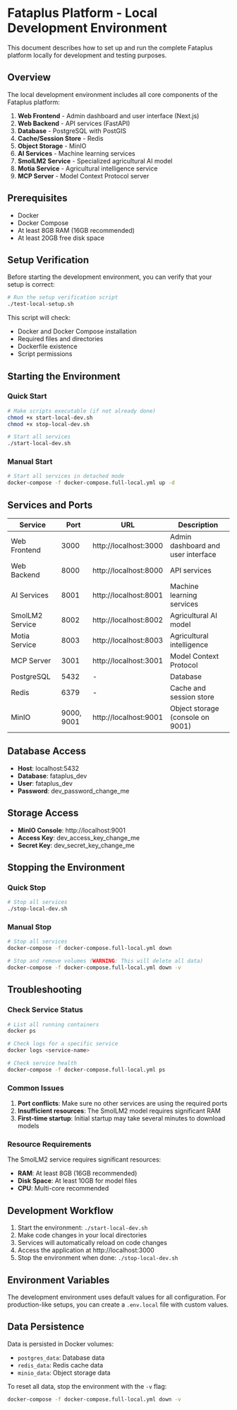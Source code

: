 # Fataplus Platform - Local Development Environment

This document describes how to set up and run the complete Fataplus platform locally for development and testing purposes.

## Overview

The local development environment includes all core components of the Fataplus platform:

1. **Web Frontend** - Admin dashboard and user interface (Next.js)
2. **Web Backend** - API services (FastAPI)
3. **Database** - PostgreSQL with PostGIS
4. **Cache/Session Store** - Redis
5. **Object Storage** - MinIO
6. **AI Services** - Machine learning services
7. **SmolLM2 Service** - Specialized agricultural AI model
8. **Motia Service** - Agricultural intelligence service
9. **MCP Server** - Model Context Protocol server

## Prerequisites

- Docker
- Docker Compose
- At least 8GB RAM (16GB recommended)
- At least 20GB free disk space

## Setup Verification

Before starting the development environment, you can verify that your setup is correct:

```bash
# Run the setup verification script
./test-local-setup.sh
```

This script will check:
- Docker and Docker Compose installation
- Required files and directories
- Dockerfile existence
- Script permissions

## Starting the Environment

### Quick Start

```bash
# Make scripts executable (if not already done)
chmod +x start-local-dev.sh
chmod +x stop-local-dev.sh

# Start all services
./start-local-dev.sh
```

### Manual Start

```bash
# Start all services in detached mode
docker-compose -f docker-compose.full-local.yml up -d
```

## Services and Ports

| Service | Port | URL | Description |
|---------|------|-----|-------------|
| Web Frontend | 3000 | http://localhost:3000 | Admin dashboard and user interface |
| Web Backend | 8000 | http://localhost:8000 | API services |
| AI Services | 8001 | http://localhost:8001 | Machine learning services |
| SmolLM2 Service | 8002 | http://localhost:8002 | Agricultural AI model |
| Motia Service | 8003 | http://localhost:8003 | Agricultural intelligence |
| MCP Server | 3001 | http://localhost:3001 | Model Context Protocol |
| PostgreSQL | 5432 | - | Database |
| Redis | 6379 | - | Cache and session store |
| MinIO | 9000, 9001 | http://localhost:9001 | Object storage (console on 9001) |

## Database Access

- **Host**: localhost:5432
- **Database**: fataplus_dev
- **User**: fataplus_dev
- **Password**: dev_password_change_me

## Storage Access

- **MinIO Console**: http://localhost:9001
- **Access Key**: dev_access_key_change_me
- **Secret Key**: dev_secret_key_change_me

## Stopping the Environment

### Quick Stop

```bash
# Stop all services
./stop-local-dev.sh
```

### Manual Stop

```bash
# Stop all services
docker-compose -f docker-compose.full-local.yml down

# Stop and remove volumes (WARNING: This will delete all data)
docker-compose -f docker-compose.full-local.yml down -v
```

## Troubleshooting

### Check Service Status

```bash
# List all running containers
docker ps

# Check logs for a specific service
docker logs <service-name>

# Check service health
docker-compose -f docker-compose.full-local.yml ps
```

### Common Issues

1. **Port conflicts**: Make sure no other services are using the required ports
2. **Insufficient resources**: The SmolLM2 model requires significant RAM
3. **First-time startup**: Initial startup may take several minutes to download models

### Resource Requirements

The SmolLM2 service requires significant resources:
- **RAM**: At least 8GB (16GB recommended)
- **Disk Space**: At least 10GB for model files
- **CPU**: Multi-core recommended

## Development Workflow

1. Start the environment: `./start-local-dev.sh`
2. Make code changes in your local directories
3. Services will automatically reload on code changes
4. Access the application at http://localhost:3000
5. Stop the environment when done: `./stop-local-dev.sh`

## Environment Variables

The development environment uses default values for all configuration. For production-like setups, you can create a `.env.local` file with custom values.

## Data Persistence

Data is persisted in Docker volumes:
- `postgres_data`: Database data
- `redis_data`: Redis cache data
- `minio_data`: Object storage data

To reset all data, stop the environment with the `-v` flag:
```bash
docker-compose -f docker-compose.full-local.yml down -v
```